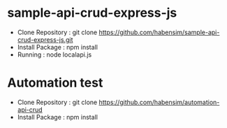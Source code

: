 # sample-api-crud-express-js

- Clone Repository : git clone https://github.com/habensim/sample-api-crud-express-js.git
- Install Package : npm install
- Running : node localapi.js

# Automation test

- Clone Repository : git clone https://github.com/habensim/automation-api-crud
- Install Package : npm install
